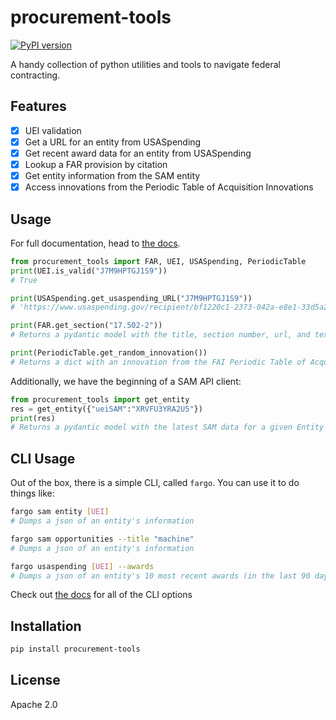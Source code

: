 # procurement-tools

[![PyPI version](https://img.shields.io/pypi/v/procurement-tools.svg)](https://pypi.org/project/procurement-tools/)

A handy collection of python utilities and tools to navigate federal contracting.

## Features

- [x] UEI validation
- [x] Get a URL for an entity from USASpending
- [x] Get recent award data for an entity from USASpending
- [x] Lookup a FAR provision by citation
- [x] Get entity information from the SAM entity
- [x] Access innovations from the Periodic Table of Acquisition Innovations

## Usage

For full documentation, head to [the docs](https://procurement-tools.readthedocs.io/en/latest/).

```py
from procurement_tools import FAR, UEI, USASpending, PeriodicTable
print(UEI.is_valid("J7M9HPTGJ1S9"))
# True

print(USASpending.get_usaspending_URL("J7M9HPTGJ1S9"))
# 'https://www.usaspending.gov/recipient/bf1220c1-2373-042a-e8e1-33d5a29639d0-P/latest'

print(FAR.get_section("17.502-2"))
# Returns a pydantic model with the title, section number, url, and text of the section

print(PeriodicTable.get_random_innovation())
# Returns a dict with an innovation from the FAI Periodic Table of Acquisition Innovations
```

Additionally, we have the beginning of a SAM API client:

```python
from procurement_tools import get_entity
res = get_entity({"ueiSAM":"XRVFU3YRA2U5"})
print(res)
# Returns a pydantic model with the latest SAM data for a given Entity
```

## CLI Usage

Out of the box, there is a simple CLI, called `fargo`. You can use it to do things like:

```sh
fargo sam entity [UEI]
# Dumps a json of an entity's information

fargo sam opportunities --title "machine"
# Dumps a json of an entity's information

fargo usaspending [UEI] --awards
# Dumps a json of an entity's 10 most recent awards (in the last 90 days)
```

Check out [the docs](https://procurement-tools.readthedocs.io/en/latest/cli.html) for all of the CLI options

## Installation

```sh
pip install procurement-tools
```

## License

Apache 2.0
